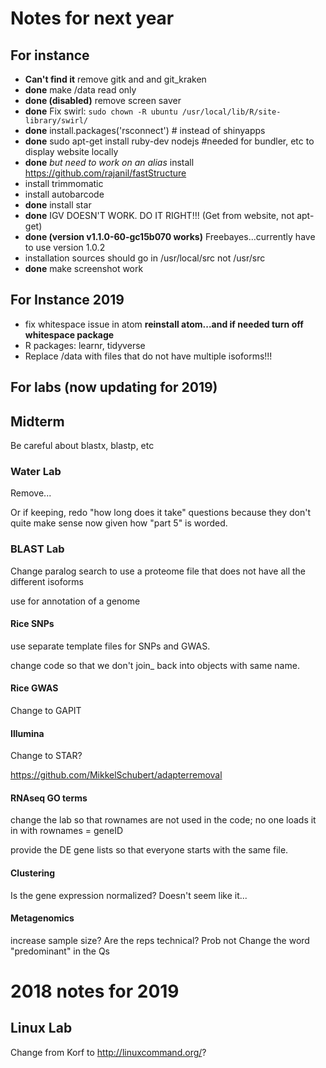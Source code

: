 # Notes for next year

## For instance
* **Can't find it** remove gitk and and git_kraken
* **done** make /data read only
* **done (disabled)** remove screen saver
* **done** Fix swirl: `sudo chown -R ubuntu /usr/local/lib/R/site-library/swirl/`
* **done** install.packages('rsconnect') # instead of shinyapps
* **done** sudo apt-get install ruby-dev nodejs #needed for bundler, etc to display website locally
* **done** _but need to work on an alias_ install https://github.com/rajanil/fastStructure
* install trimmomatic
* install autobarcode
* **done** install star
* **done** IGV DOESN'T WORK.  DO IT RIGHT!!! (Get from website, not apt-get)
* **done (version v1.1.0-60-gc15b070 works)** Freebayes...currently have to use version 1.0.2
* installation sources should go in /usr/local/src not /usr/src
* **done** make screenshot work

## For Instance 2019

* fix whitespace issue in atom **reinstall atom...and if needed turn off whitespace package**
* R packages: learnr, tidyverse
* Replace /data with files that do not have multiple isoforms!!!


## For labs (now updating for 2019)

## Midterm

Be careful about blastx, blastp, etc

### Water Lab

Remove...

Or if keeping, redo "how long does it take" questions because they don't quite make sense now given how "part 5" is worded.


### BLAST Lab

Change paralog search to use a proteome file that does not have all the different isoforms

use for annotation of a genome

#### Rice SNPs

use separate template files for SNPs and GWAS.

change code so that we don't join_ back into objects with same name.

#### Rice GWAS

Change to GAPIT

#### Illumina

Change to STAR?

https://github.com/MikkelSchubert/adapterremoval

#### RNAseq GO terms

change the lab so that rownames are not used in the code; no one loads it in with rownames = geneID

provide the DE gene lists so that everyone starts with the same file.

#### Clustering

Is the gene expression normalized?  Doesn't seem like it...

#### Metagenomics

increase sample size?
Are the reps technical?  Prob not
Change the word "predominant" in the Qs


# 2018 notes for 2019

## Linux Lab

Change from Korf to http://linuxcommand.org/?
